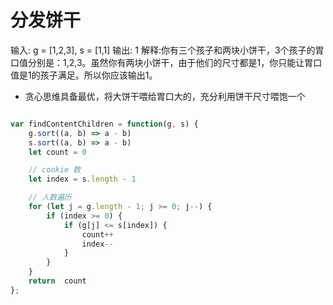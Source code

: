 # 分发饼干

输入: g = [1,2,3], s = [1,1]
输出: 1 解释:你有三个孩子和两块小饼干，3个孩子的胃口值分别是：1,2,3。虽然你有两块小饼干，由于他们的尺寸都是1，你只能让胃口值是1的孩子满足。所以你应该输出1。

- 贪心思维具备最优，将大饼干喂给胃口大的，充分利用饼干尺寸喂饱一个

``` js

var findContentChildren = function(g, s) {
    g.sort((a, b) => a - b)
    s.sort((a, b) => a - b)
    let count = 0

    // cookie 数
    let index = s.length - 1

    // 人数遍历
    for (let j = g.length - 1; j >= 0; j--) {
        if (index >= 0) {
            if (g[j] <= s[index]) {
                count++
                index--
            }
        }
    }
    return  count
};



